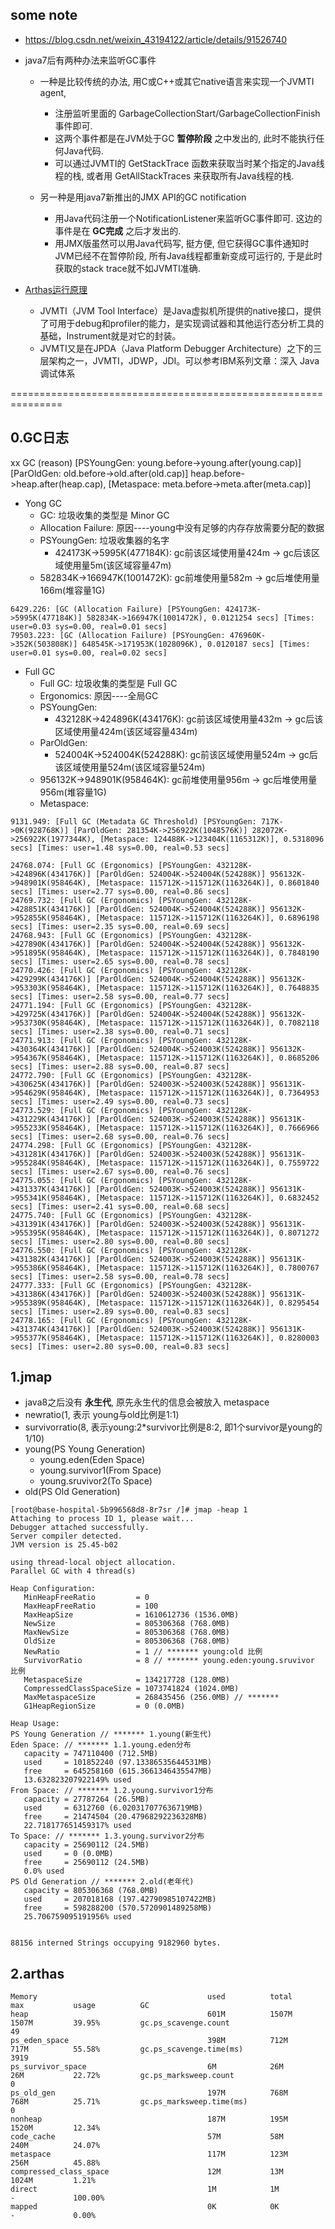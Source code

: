 ## some note

* https://blog.csdn.net/weixin_43194122/article/details/91526740

* java7后有两种办法来监听GC事件

    * 一种是比较传统的办法, 用C或C++或其它native语言来实现一个JVMTI agent,
        * 注册监听里面的 GarbageCollectionStart/GarbageCollectionFinish 事件即可.
        * 这两个事件都是在JVM处于GC **暂停阶段** 之中发出的, 此时不能执行任何Java代码.
        * 可以通过JVMTI的 GetStackTrace 函数来获取当时某个指定的Java线程的栈, 或者用 GetAllStackTraces 来获取所有Java线程的栈.
    
    * 另一种是用java7新推出的JMX API的GC notification
        * 用Java代码注册一个NotificationListener来监听GC事件即可. 这边的事件是在 **GC完成** 之后才发出的.
        * 用JMX版虽然可以用Java代码写, 挺方便, 但它获得GC事件通知时JVM已经不在暂停阶段, 所有Java线程都重新变成可运行的, 于是此时获取的stack trace就不如JVMTI准确.

* [Arthas运行原理](https://zhuanlan.zhihu.com/p/115127052)

    * JVMTI（JVM Tool Interface）是Java虚拟机所提供的native接口，提供了可用于debug和profiler的能力，是实现调试器和其他运行态分析工具的基础，Instrument就是对它的封装。
    * JVMTI又是在JPDA（Java Platform Debugger Architecture）之下的三层架构之一，JVMTI，JDWP，JDI。可以参考IBM系列文章：深入 Java 调试体系

===============================================================

## 0.GC日志

xx GC (reason) [PSYoungGen: young.before->young.after(young.cap)] [ParOldGen: old.before->old.after(old.cap)] heap.before->heap.after(heap.cap), [Metaspace: meta.before->meta.after(meta.cap)]

* Yong GC 
    * GC: 垃圾收集的类型是 Minor GC
    * Allocation Failure: 原因----young中没有足够的内存存放需要分配的数据
    * PSYoungGen: 垃圾收集器的名字
        * 424173K->5995K(477184K): gc前该区域使用量424m -> gc后该区域使用量5m(该区域容量47m)
    * 582834K->166947K(1001472K): gc前堆使用量582m -> gc后堆使用量166m(堆容量1G)

```
6429.226: [GC (Allocation Failure) [PSYoungGen: 424173K->5995K(477184K)] 582834K->166947K(1001472K), 0.0121254 secs] [Times: user=0.03 sys=0.00, real=0.01 secs]
79503.223: [GC (Allocation Failure) [PSYoungGen: 476960K->352K(503808K)] 648545K->171953K(1028096K), 0.0120187 secs] [Times: user=0.01 sys=0.00, real=0.02 secs]
```

* Full GC 
    * Full GC: 垃圾收集的类型是 Full GC
    * Ergonomics: 原因----全局GC
    * PSYoungGen:
        * 432128K->424896K(434176K): gc前该区域使用量432m -> gc后该区域使用量424m(该区域容量434m)
    * ParOldGen:
        * 524004K->524004K(524288K): gc前该区域使用量524m -> gc后该区域使用量524m(该区域容量524m)
    * 956132K->948901K(958464K): gc前堆使用量956m -> gc后堆使用量956m(堆容量1G)
    * Metaspace:

```
9131.949: [Full GC (Metadata GC Threshold) [PSYoungGen: 717K->0K(928768K)] [ParOldGen: 281354K->256922K(1048576K)] 282072K->256922K(1977344K), [Metaspace: 124488K->123404K(1165312K)], 0.5318096 secs] [Times: user=1.48 sys=0.00, real=0.53 secs] 

24768.074: [Full GC (Ergonomics) [PSYoungGen: 432128K->424896K(434176K)] [ParOldGen: 524004K->524004K(524288K)] 956132K->948901K(958464K), [Metaspace: 115712K->115712K(1163264K)], 0.8601840 secs] [Times: user=2.77 sys=0.00, real=0.86 secs] 
24769.732: [Full GC (Ergonomics) [PSYoungGen: 432128K->428851K(434176K)] [ParOldGen: 524004K->524004K(524288K)] 956132K->952855K(958464K), [Metaspace: 115712K->115712K(1163264K)], 0.6896198 secs] [Times: user=2.35 sys=0.00, real=0.69 secs] 
24768.943: [Full GC (Ergonomics) [PSYoungGen: 432128K->427890K(434176K)] [ParOldGen: 524004K->524004K(524288K)] 956132K->951895K(958464K), [Metaspace: 115712K->115712K(1163264K)], 0.7848190 secs] [Times: user=2.65 sys=0.00, real=0.78 secs] 
24770.426: [Full GC (Ergonomics) [PSYoungGen: 432128K->429299K(434176K)] [ParOldGen: 524004K->524004K(524288K)] 956132K->953303K(958464K), [Metaspace: 115712K->115712K(1163264K)], 0.7648835 secs] [Times: user=2.58 sys=0.00, real=0.77 secs] 
24771.194: [Full GC (Ergonomics) [PSYoungGen: 432128K->429725K(434176K)] [ParOldGen: 524004K->524004K(524288K)] 956132K->953730K(958464K), [Metaspace: 115712K->115712K(1163264K)], 0.7082118 secs] [Times: user=2.38 sys=0.00, real=0.71 secs] 
24771.913: [Full GC (Ergonomics) [PSYoungGen: 432128K->430364K(434176K)] [ParOldGen: 524004K->524003K(524288K)] 956132K->954367K(958464K), [Metaspace: 115712K->115712K(1163264K)], 0.8685206 secs] [Times: user=2.88 sys=0.00, real=0.87 secs] 
24772.790: [Full GC (Ergonomics) [PSYoungGen: 432128K->430625K(434176K)] [ParOldGen: 524003K->524003K(524288K)] 956131K->954629K(958464K), [Metaspace: 115712K->115712K(1163264K)], 0.7364953 secs] [Times: user=2.49 sys=0.00, real=0.73 secs] 
24773.529: [Full GC (Ergonomics) [PSYoungGen: 432128K->431229K(434176K)] [ParOldGen: 524003K->524003K(524288K)] 956131K->955233K(958464K), [Metaspace: 115712K->115712K(1163264K)], 0.7666966 secs] [Times: user=2.68 sys=0.00, real=0.76 secs] 
24774.298: [Full GC (Ergonomics) [PSYoungGen: 432128K->431281K(434176K)] [ParOldGen: 524003K->524003K(524288K)] 956131K->955284K(958464K), [Metaspace: 115712K->115712K(1163264K)], 0.7559722 secs] [Times: user=2.67 sys=0.00, real=0.76 secs] 
24775.055: [Full GC (Ergonomics) [PSYoungGen: 432128K->431337K(434176K)] [ParOldGen: 524003K->524003K(524288K)] 956131K->955341K(958464K), [Metaspace: 115712K->115712K(1163264K)], 0.6832452 secs] [Times: user=2.41 sys=0.00, real=0.68 secs] 
24775.740: [Full GC (Ergonomics) [PSYoungGen: 432128K->431391K(434176K)] [ParOldGen: 524003K->524003K(524288K)] 956131K->955395K(958464K), [Metaspace: 115712K->115712K(1163264K)], 0.8071272 secs] [Times: user=2.80 sys=0.00, real=0.80 secs] 
24776.550: [Full GC (Ergonomics) [PSYoungGen: 432128K->431382K(434176K)] [ParOldGen: 524003K->524003K(524288K)] 956131K->955386K(958464K), [Metaspace: 115712K->115712K(1163264K)], 0.7800767 secs] [Times: user=2.58 sys=0.00, real=0.78 secs] 
24777.333: [Full GC (Ergonomics) [PSYoungGen: 432128K->431386K(434176K)] [ParOldGen: 524003K->524003K(524288K)] 956131K->955389K(958464K), [Metaspace: 115712K->115712K(1163264K)], 0.8295454 secs] [Times: user=2.89 sys=0.00, real=0.83 secs] 
24778.165: [Full GC (Ergonomics) [PSYoungGen: 432128K->431374K(434176K)] [ParOldGen: 524003K->524003K(524288K)] 956131K->955377K(958464K), [Metaspace: 115712K->115712K(1163264K)], 0.8280003 secs] [Times: user=2.80 sys=0.00, real=0.83 secs] 
```

## 1.jmap

* java8之后没有 **永生代**, 原先永生代的信息会被放入 metaspace
* newratio(1, 表示 young与old比例是1:1)
* survivorratio(8, 表示young:2*survivor比例是8:2, 即1个survivor是young的1/10)
* young(PS Young Generation)
    * young.eden(Eden Space)
    * young.survivor1(From Space)
    * young.sruvivor2(To Space)
* old(PS Old Generation)


```
[root@base-hospital-5b996568d8-8r7sr /]# jmap -heap 1
Attaching to process ID 1, please wait...
Debugger attached successfully.
Server compiler detected.
JVM version is 25.45-b02

using thread-local object allocation.
Parallel GC with 4 thread(s)

Heap Configuration:
   MinHeapFreeRatio         = 0
   MaxHeapFreeRatio         = 100
   MaxHeapSize              = 1610612736 (1536.0MB)
   NewSize                  = 805306368 (768.0MB)
   MaxNewSize               = 805306368 (768.0MB)
   OldSize                  = 805306368 (768.0MB)
   NewRatio                 = 1 // ******* young:old 比例
   SurvivorRatio            = 8 // ******* young.eden:young.sruvivor 比例
   MetaspaceSize            = 134217728 (128.0MB)
   CompressedClassSpaceSize = 1073741824 (1024.0MB)
   MaxMetaspaceSize         = 268435456 (256.0MB) // *******
   G1HeapRegionSize         = 0 (0.0MB)

Heap Usage:
PS Young Generation // ******* 1.young(新生代)
Eden Space: // ******* 1.1.young.eden分布
   capacity = 747110400 (712.5MB)
   used     = 101852240 (97.13386535644531MB)
   free     = 645258160 (615.3661346435547MB)
   13.632823207922149% used
From Space: // ******* 1.2.young.survivor1分布
   capacity = 27787264 (26.5MB)
   used     = 6312760 (6.020317077636719MB)
   free     = 21474504 (20.47968292236328MB)
   22.718177651459317% used
To Space: // ******* 1.3.young.survivor2分布
   capacity = 25690112 (24.5MB)
   used     = 0 (0.0MB)
   free     = 25690112 (24.5MB)
   0.0% used
PS Old Generation // ******* 2.old(老年代)
   capacity = 805306368 (768.0MB)
   used     = 207018168 (197.42790985107422MB)
   free     = 598288200 (570.5720901489258MB)
   25.706759095191956% used


88156 interned Strings occupying 9182960 bytes.
```


## 2.arthas

```
Memory                                      used          total          max           usage          GC                                                                                            
heap                                        601M          1507M          1507M         39.95%         gc.ps_scavenge.count                               49                                         
ps_eden_space                               398M          712M           717M          55.58%         gc.ps_scavenge.time(ms)                            3919                                       
ps_survivor_space                           6M            26M            26M           22.72%         gc.ps_marksweep.count                              0                                          
ps_old_gen                                  197M          768M           768M          25.71%         gc.ps_marksweep.time(ms)                           0 
nonheap                                     187M          195M           1520M         12.34% 
code_cache                                  57M           58M            240M          24.07% 
metaspace                                   117M          123M           256M          45.88% 
compressed_class_space                      12M           13M            1024M         1.21% 
direct                                      1M            1M             -             100.00% 
mapped                                      0K            0K             -             0.00%  
```


